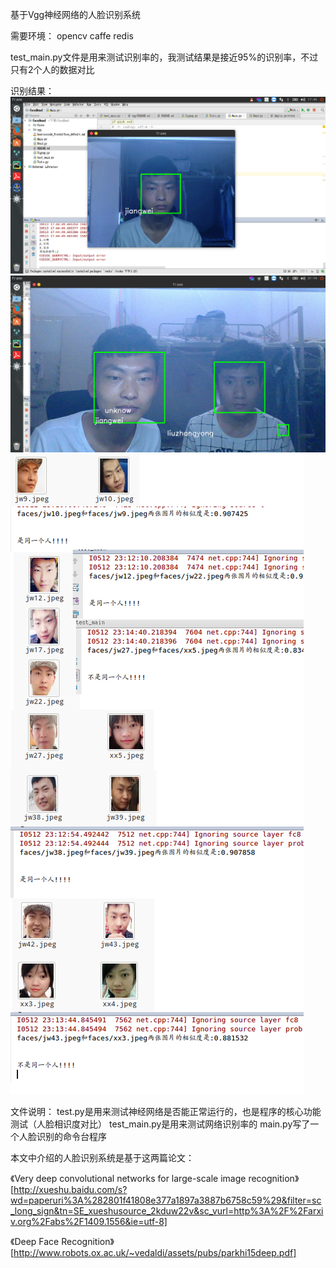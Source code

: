 基于Vgg神经网络的人脸识别系统

需要环境：
opencv
caffe
redis

test_main.py文件是用来测试识别率的，我测试结果是接近95%的识别率，不过只有2个人的数据对比

识别结果：
<img src="result/r1.png"> <br>
<img src="result/r2.png"> <br>
<img src="result/r3.png"> <br>


文件说明：
test.py是用来测试神经网络是否能正常运行的，也是程序的核心功能测试（人脸相识度对比）
test_main.py是用来测试网络识别率的
main.py写了一个人脸识别的命令台程序


 本文中介绍的人脸识别系统是基于这两篇论文：

《Very deep convolutional networks for large-scale image recognition》[http://xueshu.baidu.com/s?wd=paperuri%3A%282801f41808e377a1897a3887b6758c59%29&filter=sc_long_sign&tn=SE_xueshusource_2kduw22v&sc_vurl=http%3A%2F%2Farxiv.org%2Fabs%2F1409.1556&ie=utf-8]

《Deep Face Recognition》[http://www.robots.ox.ac.uk/~vedaldi/assets/pubs/parkhi15deep.pdf]
